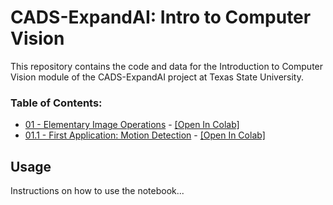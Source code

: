 # CADS-ExpandAI: Intro to Computer Vision

This repository contains the code and data for the Introduction to Computer Vision module of the CADS-ExpandAI project at Texas State University.

### Table of Contents:

- [01 - Elementary Image Operations](https://github.com/vmetsis/cads-cv/blob/main/01-elementary_image_operations.ipynb) - [[Open In Colab]](https://colab.research.google.com/github/vmetsis/cads-cv/blob/main/01-elementary_image_operations.ipynb)
- [01.1 - First Application: Motion Detection](https://github.com/vmetsis/cads-cv/blob/main/01.1-first_application-motion_detection.ipynb) - [[Open In Colab]](https://colab.research.google.com/github/vmetsis/cads-cv/blob/main/01.1-first_application-motion_detection.ipynb)

## Usage

Instructions on how to use the notebook...